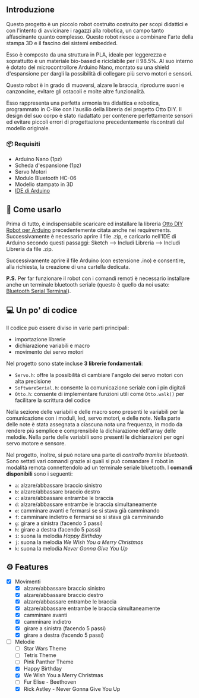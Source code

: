 ## Introduzione
Questo progetto è un piccolo robot costruito costruito per scopi didattici e con l'intento di avvicinare i ragazzi alla robotica, un campo tanto affascinante quanto complesso.
Questo robot riesce a combinare l'arte della stampa 3D e il fascino dei sistemi embedded.

Esso è composto da una struttura in PLA, ideale per leggerezza e soprattutto è un materiale bio-based e riciclabile per il 98.5%. Al suo interno è dotato del microcontrollore Arduino Nano, montato su una shield d'espansione per dargli la possibilità di collegare più servo motori e sensori.

Questo robot è in grado di muoversi, alzare le braccia, riprodurre suoni e canzoncine, evitare gli ostacoli e molte altre funzionalità.

Esso rappresenta una perfetta armonia tra didattica e robotica, programmato in C-like con l'ausilio della libreria del progetto Otto DIY.
Il design del suo corpo è stato riadattato per contenere perfettamente sensori ed evitare piccoli errori di progettazione precedentemente riscontrati dal modello originale.


### 📦 Requisiti
- Arduino Nano (1pz)
- Scheda d'espansione (1pz)
- Servo Motori
- Modulo Bluetooth HC-06
- Modello stampato in 3D
- [IDE di Arduino](https://www.arduino.cc/en/software)

## 🚀 Come usarlo
Prima di tutto, è indispensabile scaricare ed installare la libreria [Otto DIY Robot per Arduino](https://github.com/OttoDIY/OttoDIYLib) precedentemente citata anche nei requirements. Successivamente è necessario aprire il file .zip, e caricarlo nell'IDE di Arduino secondo questi passaggi: Sketch --> Includi Libreria --> Includi Libreria da file .zip.

Successivamente aprire il file Arduino (con estensione .ino) e consentire, alla richiesta, la creazione di una cartella dedicata.

**P.S.** Per far funzionare il robot con i comandi remoti è necessario installare anche un terminale bluetooth seriale (questo è quello da noi usato: [Bluetooth Serial Terminal](https://apps.microsoft.com/detail/9wzdncrdfst8?ocid=pdpshare&hl=en-us&gl=US)).


## 💻 Un po' di codice
Il codice può essere diviso in varie parti principali:
- importazione librerie
- dichiarazione variabili e macro
- movimento dei servo motori

Nel progetto sono state incluse **3 librerie fondamentali**:
- `Servo.h`: offre la possibilità di cambiare l'angolo dei servo motori con alta precisione
- `SoftwareSerial.h`: consente la comunicazione seriale con i pin digitali
- `Otto.h`: consente di implementare funzioni utili come `Otto.walk()` per facilitare la scrittura del codice

Nella sezione delle variabili e delle macro sono presenti le variabili per la comunicazione con i moduli, led, servo motori, e delle note.
Nella parte delle note è stata assegnata a ciascuna nota una frequenza, in modo da rendere più semplice e comprensibile la dichiarazione dell'array delle melodie.
Nella parte delle variabili sono presenti le dichiarazioni per ogni servo motore e sensore.

Nel progetto, inoltre, si può notare una parte di *controllo tramite bluetooth*. Sono settati vari comandi grazie ai quali si può comandare il robot in modalità remota connettendolo ad un terminale seriale bluetooth. I **comandi disponibili** sono i seguenti:
- `a`: alzare/abbassare braccio sinistro
- `b`: alzare/abbassare braccio destro
- `c`: alzare/abbassare entrambe le braccia
- `d`: alzare/abbassare entrambe le braccia simultaneamente
- `e`: camminare avanti e fermarsi se si stava già camminando
- `f`: camminare indietro e fermarsi se si stava già camminando
- `g`: girare a sinistra (facendo 5 passi)
- `h`: girare a destra (facendo 5 passi)
- `i`: suona la melodia *Happy Birthday*
- `j`: suona la melodia *We Wish You a Merry Christmas*
- `k`: suona la melodia *Never Gonna Give You Up*


## ⚙️ Features
- [x] Movimenti
	- [x] alzare/abbassare braccio sinistro
	- [x] alzare/abbassare braccio destro
	- [x] alzare/abbassare entrambe le braccia
	- [x] alzare/abbassare entrambe le braccia simultaneamente
	- [x] camminare avanti
	- [x] camminare indietro
	- [x] girare a sinistra (facendo 5 passi)
	- [x] girare a destra (facendo 5 passi)
- [ ] Melodie
	- [ ] Star Wars Theme
	- [ ] Tetris Theme
	- [ ] Pink Panther Theme
	- [x] Happy Birthday
	- [x] We Wish You a Merry Christmas
	- [ ] Fur Elise - Beethoven
	- [x] Rick Astley - Never Gonna Give You Up
